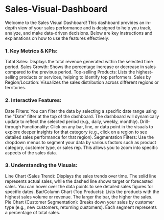 # Sales-Visual-Dashboard

Welcome to the Sales Visual Dashboard!
This dashboard provides an in-depth view of your sales performance and is designed to help you track, analyze, and make data-driven decisions. Below are key instructions and explanations on how to use the features effectively:

### 1. Key Metrics & KPIs:
Total Sales: Displays the total revenue generated within the selected time period.
Sales Growth: Shows the percentage increase or decrease in sales compared to the previous period.
Top-selling Products: Lists the highest-selling products or services, helping to identify top performers.
Sales by Region/Location: Visualizes the sales distribution across different regions or territories.

### 2. Interactive Features:
Date Filters: You can filter the data by selecting a specific date range using the "Date" filter at the top of the dashboard. The dashboard will dynamically update to reflect the selected period (e.g., daily, weekly, monthly).
Drill-through Functionality: Click on any bar, line, or data point in the visuals to explore deeper insights for that category (e.g., click on a region to see detailed sales performance for that region).
Segmentation Filters: Use the dropdown menus to segment your data by various factors such as product category, customer type, or sales rep. This allows you to zoom into specific aspects of the sales data.

### 3. Understanding the Visuals:
Line Chart (Sales Trend): Displays the sales trends over time. The solid line represents actual sales, while the dashed line shows target or forecasted sales. You can hover over the data points to see detailed sales figures for specific dates.
Bar/Column Chart (Top Products): Lists the products with the highest sales volume or revenue. The larger the bar, the higher the sales.
Pie Chart (Customer Segmentation): Breaks down your sales by customer type (e.g., new customers, returning customers). Each segment represents a percentage of total sales.


